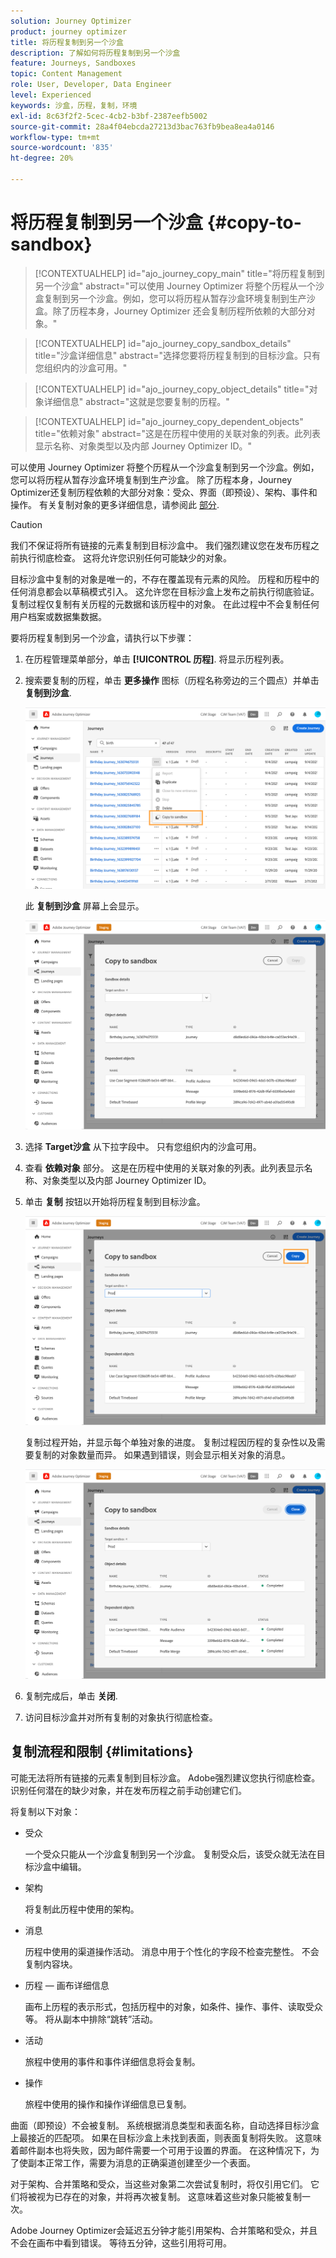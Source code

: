 ```yaml
---
solution: Journey Optimizer
product: journey optimizer
title: 将历程复制到另一个沙盒
description: 了解如何将历程复制到另一个沙盒
feature: Journeys, Sandboxes
topic: Content Management
role: User, Developer, Data Engineer
level: Experienced
keywords: 沙盒，历程，复制，环境
exl-id: 8c63f2f2-5cec-4cb2-b3bf-2387eefb5002
source-git-commit: 28a4f04ebcda27213d3bac763fb9bea8ea4a0146
workflow-type: tm+mt
source-wordcount: '835'
ht-degree: 20%

---
```


# 将历程复制到另一个沙盒 {#copy-to-sandbox}

>[!CONTEXTUALHELP]
>id="ajo_journey_copy_main"
>title="将历程复制到另一个沙盒"
>abstract="可以使用 Journey Optimizer 将整个历程从一个沙盒复制到另一个沙盒。例如，您可以将历程从暂存沙盒环境复制到生产沙盒。除了历程本身，Journey Optimizer 还会复制历程所依赖的大部分对象。"

>[!CONTEXTUALHELP]
>id="ajo_journey_copy_sandbox_details"
>title="沙盒详细信息"
>abstract="选择您要将历程复制到的目标沙盒。只有您组织内的沙盒可用。"

>[!CONTEXTUALHELP]
>id="ajo_journey_copy_object_details"
>title="对象详细信息"
>abstract="这就是您要复制的历程。"

>[!CONTEXTUALHELP]
>id="ajo_journey_copy_dependent_objects"
>title="依赖对象"
>abstract="这是在历程中使用的关联对象的列表。此列表显示名称、对象类型以及内部 Journey Optimizer ID。"

可以使用 Journey Optimizer 将整个历程从一个沙盒复制到另一个沙盒。例如，您可以将历程从暂存沙盒环境复制到生产沙盒。 除了历程本身，Journey Optimizer还复制历程依赖的大部分对象：受众、界面（即预设）、架构、事件和操作。 有关复制对象的更多详细信息，请参阅此 [部分](#limitations).

>[!CAUTION]
>
>我们不保证将所有链接的元素复制到目标沙盒中。 我们强烈建议您在发布历程之前执行彻底检查。 这将允许您识别任何可能缺少的对象。

目标沙盒中复制的对象是唯一的，不存在覆盖现有元素的风险。 历程和历程中的任何消息都会以草稿模式引入。 这允许您在目标沙盒上发布之前执行彻底验证。 复制过程仅复制有关历程的元数据和该历程中的对象。 在此过程中不会复制任何用户档案或数据集数据。

要将历程复制到另一个沙盒，请执行以下步骤：

1. 在历程管理菜单部分，单击 **[!UICONTROL 历程]**. 将显示历程列表。

2. 搜索要复制的历程，单击 **更多操作** 图标（历程名称旁边的三个圆点）并单击 **复制到沙盒**.

   ![](assets/copy-sandbox1.png)

   此 **复制到沙盒** 屏幕上会显示。

   ![](assets/copy-sandbox2.png)

3. 选择 **Target沙盒** 从下拉字段中。 只有您组织内的沙盒可用。

4. 查看 **依赖对象** 部分。 这是在历程中使用的关联对象的列表。此列表显示名称、对象类型以及内部 Journey Optimizer ID。

5. 单击 **复制** 按钮以开始将历程复制到目标沙盒。

   ![](assets/copy-sandbox3.png)

   复制过程开始，并显示每个单独对象的进度。 复制过程因历程的复杂性以及需要复制的对象数量而异。 如果遇到错误，则会显示相关对象的消息。

   ![](assets/copy-sandbox4.png)

6. 复制完成后，单击 **关闭**.

7. 访问目标沙盒并对所有复制的对象执行彻底检查。

## 复制流程和限制 {#limitations}

可能无法将所有链接的元素复制到目标沙盒。 Adobe强烈建议您执行彻底检查。 识别任何潜在的缺少对象，并在发布历程之前手动创建它们。

将复制以下对象：

* 受众

  一个受众只能从一个沙盒复制到另一个沙盒。 复制受众后，该受众就无法在目标沙盒中编辑。

* 架构

  将复制此历程中使用的架构。

* 消息

  历程中使用的渠道操作活动。 消息中用于个性化的字段不检查完整性。 不会复制内容块。

* 历程 — 画布详细信息

  画布上历程的表示形式，包括历程中的对象，如条件、操作、事件、读取受众等。 将从副本中排除“跳转”活动。

* 活动

  旅程中使用的事件和事件详细信息将会复制。

* 操作

  旅程中使用的操作和操作详细信息已复制。

曲面（即预设）不会被复制。 系统根据消息类型和表面名称，自动选择目标沙盒上最接近的匹配项。 如果在目标沙盒上未找到表面，则表面复制将失败。 这意味着邮件副本也将失败，因为邮件需要一个可用于设置的界面。 在这种情况下，为了使副本正常工作，需要为消息的正确渠道创建至少一个表面。

对于架构、合并策略和受众，当这些对象第二次尝试复制时，将仅引用它们。 它们将被视为已存在的对象，并将再次被复制。 这意味着这些对象只能被复制一次。

Adobe Journey Optimizer会延迟五分钟才能引用架构、合并策略和受众，并且不会在画布中看到错误。 等待五分钟，这些引用将可用。
